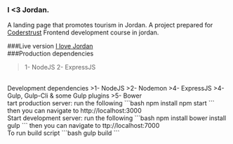 ### I <3 Jordan.

A landing page that promotes tourism in Jordan.
A project prepared for [Coderstrust](https://www.coderstrust.com/) Frontend development course in jordan.

###Live version [I love Jordan](https://i-love-jordan.herokuapp.com/)
<br/>
###Production dependencies
>1- NodeJS
>2- ExpressJS

<br/>
Development dependencies
>1- NodeJS
>2- Nodemon
>4- ExpressJS
>4- Gulp, Gulp-Cli & some Gulp plugins
>5- Bower
<br/>
tart production server: run the following
```bash
npm install
npm start
```
then you can navigate to http://localhost:3000

<br/>
Start development server: run the following
```bash
npm install
bower install
gulp
```
then you can navigate to ttp://localhost:7000
<br/>
To run build script
```bash
gulp build
```
